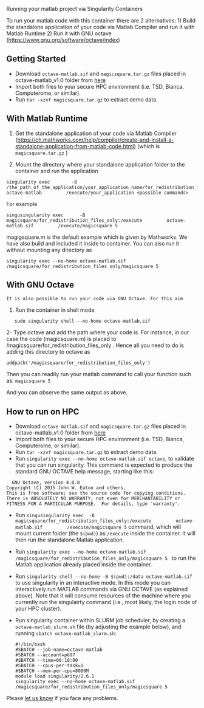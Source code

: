 Running your matlab project via Singularity Containers

To run your matlab code with this container there are 2 alternatives: 1) Build the standalone application of your code via Matlab Compiler and  run it with Matlab Runtime 2) Run it with GNU octave (https://www.gnu.org/software/octave/index)

## Getting Started

* Download ``octave-matlab.sif`` and ``magicsquare.tar.gz`` files placed in octave-matlab_v1.0 folder from [here](https://drive.google.com/drive/folders/1mfxZJ-7A-4lDlCkarUCxEf2hBIxQGO69?usp=sharing)
* Import both files to your secure HPC environment (i.e. TSD, Bianca, Computerome, or similar).
* Run ``tar -xzvf magicsquare.tar.gz`` to extract demo data.


##  With Matlab Runtime

1. Get the standalone application of your code via Matlab Compiler (https://ch.mathworks.com/help/compiler/create-and-install-a-standalone-application-from-matlab-code.html) (which is ``magicsquare.tar.gz``  )

2. Mount the directory where your standalone application folder  to the container and run the application
 
 ```
singularity exec        -B  /the_path_of_the_application/your_application_name/for_redistribution_files_only:/execute         octave-matlab         /execute/your_application <possible commands>

```

For example

```
singusingularity exec      -B magicsquare/for_redistribution_files_only:/execute         octave-matlab.sif         /execute/magicsquare 5

```


magigsquare.m is the default example which is given by Mathworks. We have also build and included it inside to container.  You can also run it without mounting any directory  as 
 
 
  ```
 singularity exec --no-home octave-matlab.sif /magicsquare/for_redistribution_files_only/magicsquare 5
  ``` 
  
     
 ##  With GNU Octave
    
    It is also possible to run your code via GNU Octave. For this aim
    
 1. Run the container in shell mode
    
 ```
    sudo singularity shell --no-home octave-matlab.sif
```

2- Type octave and add the path where your code is. For instance, in our case the code (magicsquare.m)  is placed to  /magicsquare/for_redistribution_files_only . Hence all you need to do is adding this directory to octave as

 ```
 addpath('/magicsquare/for_redistribution_files_only')  
 
 ```

Then you can readily run your matlab command to call your function such as:   ``magicsquare 5``

And you can observe the same output as above.



## How to run on HPC

* Download ``octave-matlab.sif`` and ``magicsquare.tar.gz`` files placed in octave-matlab_v1.0 folder from [here](https://drive.google.com/drive/folders/1mfxZJ-7A-4lDlCkarUCxEf2hBIxQGO69?usp=sharing)
* Import both files to your secure HPC environment (i.e. TSD, Bianca, Computerome, or similar).
* Run ``tar -xzvf magicsquare.tar.gz`` to extract demo data.
* Run ``singularity exec --no-home octave-matlab.sif octave``, to validate that you can run singularity. This command is expected to produce the standard GNU OCTAVE help message, starting like this:
  
```
  GNU Octave, version 4.0.0
Copyright (C) 2015 John W. Eaton and others.
This is free software; see the source code for copying conditions.
There is ABSOLUTELY NO WARRANTY; not even for MERCHANTABILITY or
FITNESS FOR A PARTICULAR PURPOSE.  For details, type 'warranty'.
   ```
* Run ``singusingularity exec  -B magicsquare/for_redistribution_files_only:/execute         octave-matlab.sif         /execute/magicsquare 5`` command, which will mount current folder (the ``$(pwd)``) as ``/execute`` inside the container. It will then run the standalone Matlab application.

* Run   ``singularity exec --no-home octave-matlab.sif /magicsquare/for_redistribution_files_only/magicsquare 5 `` to run the Matlab application already placed inside the container.

* Run ``singularity shell --no-home -B $(pwd):/data octave-matlab.sif `` to use singularity in an interactive mode. In this mode you can interactively run MATLAB commands via GNU OCTAVE (as explained above). Note that it will consume resources of the machine where  you currently run the singulairty  command (i.e., most likely, the login node of your HPC cluster).

* Run singularity container within SLURM job scheduler, by creating a ``octave-matlab_slurm.sh`` file (by adjusting the example below), and running ``sbatch octave-matlab_slurm.sh``:
  ```
  #!/bin/bash
  #SBATCH --job-name=octave-matlab
  #SBATCH --account=p697
  #SBATCH --time=00:10:00
  #SBATCH --cpus-per-task=1
  #SBATCH --mem-per-cpu=8000M
  module load singularity/2.6.1
  singularity exec --no-home octave-matlab.sif /magicsquare/for_redistribution_files_only/magicsquare 5 
  ```

Please [let us know](https://github.com/comorment/demo/issues/new) if you face any problems.





    
    

 
 
    

    
    


 
    

